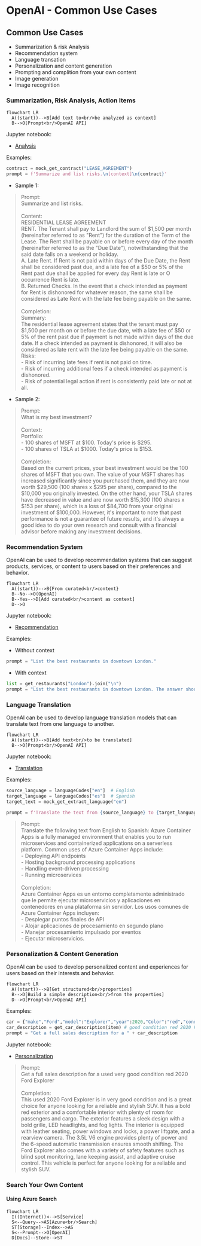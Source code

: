 # OpenAI - Common Use Cases

## Common Use Cases

- Summarization & risk Analysis
- Recommendation system
- Language transation
- Personalization and content generation
- Prompting and complition from your own content
- Image generation
- Image recognition

### Summarization, Risk Analysis, Action Items

```mermaid
flowchart LR
  A((start))-->B[Add text to<br/>be analyzed as context]
  B-->O[Prompt<br/>OpenAI API]
```
Jupyter notebook:
- [Analysis](https://github.com/msalemor/openai-use-cases/blob/main/notebooks/analysis.ipynb)

Examples:

```python
contract = mock_get_contract("LEASE_AGREEMENT")
prompt = f'Summarize and list risks.\n[context]\n{contract}'
```

- Sample 1:
> Prompt:<br/>Summarize and list risks.<br/><br/>Content:<br/>RESIDENTIAL LEASE AGREEMENT<br/>
RENT. The Tenant shall pay to Landlord the sum of $1,500 per month (hereinafter referred to as "Rent") for the duration of the Term of the Lease. The Rent shall be payable on or before every day of the month (hereinafter referred to as the "Due Date"), notwithstanding that the said date falls on a weekend or holiday.<br/>
A. Late Rent. If Rent is not paid within days of the Due Date, the Rent shall be considered past due, and a late fee of a $50 or 5% of the Rent past due shall be applied for every day Rent is late or O occurrence Rent is late.<br/>B. Returned Checks. In the event that a check intended as payment for Rent is dishonored for whatever reason, the same shall be considered as Late Rent with the late fee being payable on the same.<br/><br/>Completion:<br/>Summary:<br/>The residential lease agreement states that the tenant must pay $1,500 per month on or before the due date, with a late fee of $50 or 5% of the rent past due if payment is not made within days of the due date. If a check intended as payment is dishonored, it will also be considered as late rent with the late fee being payable on the same.<br/>Risks:<br/>- Risk of incurring late fees if rent is not paid on time.<br/>- Risk of incurring additional fees if a check intended as payment is dishonored.<br/>- Risk of potential legal action if rent is consistently paid late or not at all.

- Sample 2:
> Prompt:<br/>What is my best investment?<br/><br/>Context:<br/>Portfolio:<br/>- 100 shares of MSFT at $100. Today's price is $295.<br/>- 100 shares of TSLA at $1000. Today's price is $153.<br/><br/>Completion:<br/>Based on the current prices, your best investment would be the 100 shares of MSFT that you own. The value of your MSFT shares has increased significantly since you purchased them, and they are now worth $29,500 (100 shares x $295 per share), compared to the $10,000 you originally invested. On the other hand, your TSLA shares have decreased in value and are now worth $15,300 (100 shares x $153 per share), which is a loss of $84,700 from your original investment of $100,000. However, it's important to note that past performance is not a guarantee of future results, and it's always a good idea to do your own research and consult with a financial advisor before making any investment decisions.

### Recommendation System

OpenAI can be used to develop recommendation systems that can suggest products, services, or content to users based on their preferences and behavior.

```mermaid
flowchart LR
  A((start))-->B{From curated<br/>content}  
  B--No-->O(OpenAI)
  B--Yes-->D[Add curated<br/>content as context]  
  D-->O
```
Jupyter notebook:
- [Recommendation](https://github.com/msalemor/openai-use-cases/blob/main/notebooks/recommendation.ipynb)

Examples:

- Without context
```python
prompt = "List the best restaurants in downtown London."
```

- With context
```python
list = get_restaurants("London").join("\n")
prompt = "List the best restaurants in downtown London. The answer should come from the following list:\n{list}"
```

### Language Translation

OpenAI can be used to develop language translation models that can translate text from one language to another.

```mermaid
flowchart LR
  A((start))-->B[Add text<br/>to be translated]
  B-->O[Prompt<br/>OpenAI API]
```

Jupyter notebook:
- [Translation](https://github.com/msalemor/openai-use-cases/blob/main/notebooks/translation.ipynb)


Examples:

```python
source_language = languageCodes["en"]  # English
target_language = languageCodes["es"]  # Spanish
target_text = mock_get_extract_language("en")

prompt = f'Translate the text from {source_language} to {target_language}.\n[context]\n{target_text}'
```

>Prompt:<br/>Translate the following text from English to Spanish: Azure Container Apps is a fully managed environment that enables you to run microservices and containerized applications on a serverless platform. Common uses of Azure Container Apps include:<br/>- Deploying API endpoints<br/>- Hosting background processing applications<br/>- Handling event-driven processing<br/>- Running microservices<br/><br/>Completion:<br/>Azure Container Apps es un entorno completamente administrado que le permite ejecutar microservicios y aplicaciones en contenedores en una plataforma sin servidor. Los usos comunes de Azure Container Apps incluyen:<br/>- Desplegar puntos finales de API<br/>- Alojar aplicaciones de procesamiento en segundo plano<br/>- Manejar procesamiento impulsado por eventos<br/>- Ejecutar microservicios.


### Personalization & Content Generation

OpenAI can be used to develop personalized content and experiences for users based on their interests and behavior.

```mermaid
flowchart LR
  A((start))-->B[Get structured<br/>properties]
  B-->D[Build a simple description<br/>from the properties]
  D-->O[Prompt<br/>OpenAI API]
```

Examples:

```python
car = {"make","Ford","model":"Explorer","year":2020,"Color":"red","condition":"good"}
car_description = get_car_description(item) # good condition red 2020 Ford Explorer
prompt = "Get a full sales description for a " + car_description
```

Jupyter notebook:
- [Personalization](https://github.com/msalemor/openai-use-cases/blob/main/notebooks/personalization.ipynb)

>Prompt:<br/>Get a full sales description for a used very good condition red 2020 Ford Explorer<br/><br/>Completion:<br/>This used 2020 Ford Explorer is in very good condition and is a great choice for anyone looking for a reliable and stylish SUV. It has a bold red exterior and a comfortable interior with plenty of room for passengers and cargo. The exterior features a sleek design with a bold grille, LED headlights, and fog lights. The interior is equipped with leather seating, power windows and locks, a power liftgate, and a rearview camera. The 3.5L V6 engine provides plenty of power and the 6-speed automatic transmission ensures smooth shifting. The Ford Explorer also comes with a variety of safety features such as blind spot monitoring, lane keeping assist, and adaptive cruise control. This vehicle is perfect for anyone looking for a reliable and stylish SUV.


### Search Your Own Content

#### Using Azure Search

```mermaid
flowchart LR
  I((Internet))<-->S[Service]
  S<--Query-->AS[Azure<br/>Search]
  ST[Storage]--Index-->AS
  S<--Prompt-->O[OpenAI]
  D[Docs]--Store-->ST
```
  
